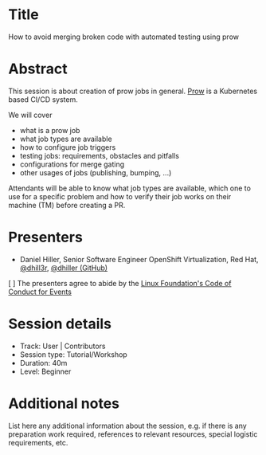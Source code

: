 # Title

How to avoid merging broken code with automated testing using prow

# Abstract

This session is about creation of prow jobs in general. [Prow](https://github.com/kubernetes/test-infra/blob/master/prow/README.md) is a Kubernetes based CI/CD system.

We will cover
- what is a prow job
- what job types are available
- how to configure job triggers
- testing jobs: requirements, obstacles and pitfalls
- configurations for merge gating
- other usages of jobs (publishing, bumping, ...)

Attendants will be able to know what job types are available, which one to use for a specific problem and how to verify their job works on their machine (TM) before creating a PR.

# Presenters

- Daniel Hiller, Senior Software Engineer OpenShift Virtualization, Red Hat, [@dhill3r](https://twitter.com/dhill3r), [@dhiller (GitHub)](https://github.com/dhiller)

[ ] The presenters agree to abide by the
    [Linux Foundation's Code of Conduct for Events](https://events.linuxfoundation.org/about/code-of-conduct/)

# Session details

- Track: User | Contributors
- Session type: Tutorial/Workshop
- Duration: 40m
- Level: Beginner

# Additional notes

List here any additional information about the session, e.g. if there is any
preparation work required, references to relevant resources, special logistic
requirements, etc.

